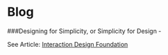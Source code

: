 # Blog

###Designing for Simplicity, or Simplicity for Design - 

See Article: [Interaction Design Foundation](https://www.interaction-design.org/literature/article/simplicity-in-design-4-ways-to-achieve-simplicity-in-your-designs)